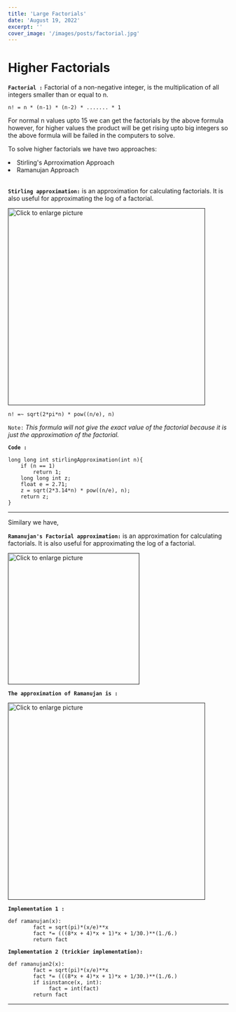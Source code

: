 ```yaml
---
title: 'Large Factorials'
date: 'August 19, 2022'
excerpt: ''
cover_image: '/images/posts/factorial.jpg'
---
```

# <b>Higher Factorials</b>

<b>```Factorial :```</b> Factorial of a non-negative integer, is the multiplication of all integers smaller than or equal to n. <br>

```
n! = n * (n-1) * (n-2) * ....... * 1
```

For normal n values upto 15 we can get the factorials by the above formula however, for higher values the product will be get rising upto big integers so the above formula will be failed in the computers to solve. <br>

To solve higher factorials we have two approaches: 
<li> Stirling's Aprroximation Approach</li>
<li> Ramanujan Approach</li>

<br>

<b>```Stirling approximation:```</b> is an approximation for calculating factorials. It is also useful for approximating the log of a factorial. <br>

<a href=""><img src="https://drive.google.com/uc?export=view&id=1rLtV-ofEm1kwNJYL8YH1OiG4bL0dV7pr" 
style="width: 450px; max-width: 100%; height: auto" title="Click to enlarge picture"></a>

```
n! =~ sqrt(2*pi*n) * pow((n/e), n) 
```

</b>```Note:```</b> <i>This formula will not give the exact value of the factorial because it is just the approximation of the factorial.</i>

<b>```Code :```</b>

```
long long int stirlingApproximation(int n){
    if (n == 1)
        return 1;
    long long int z;
    float e = 2.71;
    z = sqrt(2*3.14*n) * pow((n/e), n);
    return z;
}
```

<hr>

Similary we have, <br>

<b>```Ramanujan's Factorial approximation:```</b> is an approximation for calculating factorials. It is also useful for approximating the log of a factorial. <br>

<a href=""><img src="https://drive.google.com/uc?export=view&id=18PkPY3WnndbR3x4fUJbBTi0XF25QlEBp" 
style="width: 300px; max-width: 100%; height: auto" title="Click to enlarge picture"></a>

<b>```The approximation of Ramanujan is :```</b>

<a href=""><img src="https://drive.google.com/uc?export=view&id=1VIUA3AwT0TcJ2rOULcz4EQ2QmCK6sL2y" 
style="width: 450px; max-width: 100%; height: auto" title="Click to enlarge picture"></a>


<b>```Implementation 1 :```</b>

```
def ramanujan(x):
        fact = sqrt(pi)*(x/e)**x
        fact *= (((8*x + 4)*x + 1)*x + 1/30.)**(1./6.)
        return fact
```

<b>```Implementation 2 (trickier implementation):```</b>

```
def ramanujan2(x):
        fact = sqrt(pi)*(x/e)**x
        fact *= (((8*x + 4)*x + 1)*x + 1/30.)**(1./6.)
        if isinstance(x, int):
             fact = int(fact)
        return fact
```

<hr>